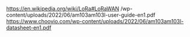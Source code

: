 https://en.wikipedia.org/wiki/LoRa#LoRaWAN
/wp-content/uploads/2022/06/am103am103l-user-guide-en1.pdf
https://www.choovio.com/wp-content/uploads/2022/06/am103am103l-datasheet-en1.pdf
